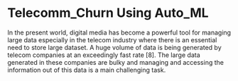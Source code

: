 # Telecomm_Churn Using Auto_ML
In the present world, digital media has become a powerful tool for managing large data especially in the telecom
industry where there is an essential need to store large dataset. A huge volume of data is being generated by telecom
companies at an exceedingly fast rate [8]. The large data generated in these companies are bulky and managing and
accessing the information out of this data is a main challenging task. 
